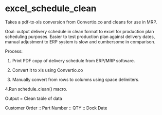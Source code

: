 # excel_schedule_clean
Takes a pdf-to-xls conversion from Convertio.co and cleans for use in MRP.

Goal: output delivery schedule in clean format to excel for production plan scheduling purposes.  Easier to test production plan against delivery dates, manual adjustment to ERP system is slow and cumbersome in comparison.

Process:
1. Print PDF copy of delivery schedule from ERP/MRP software.

2. Convert it to xls using Convertio.co

3. Manually convert from rows to columns using space delimiters.

4.Run schedule_clean() macro.

Output = Clean table of data 

Customer Order :: Part Number :: QTY :: Dock Date
